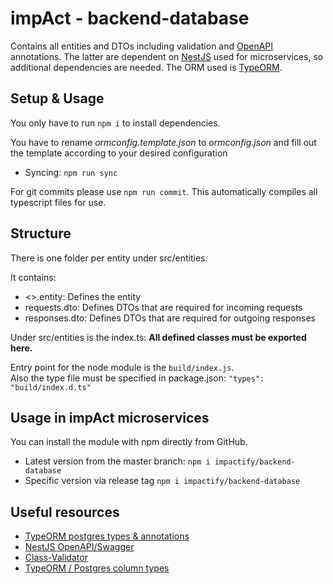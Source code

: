 # impAct - backend-database
Contains all entities and DTOs including validation and [OpenAPI](https://swagger.io/specification/) annotations.
The latter are dependent on [NestJS](https://docs.nestjs.com/) used for microservices, so additional dependencies are needed.
The ORM used is [TypeORM](https://typeorm.io).

## Setup & Usage
You only have to run `npm i` to install dependencies.

You have to rename *ormconfig.template.json* to *ormconfig.json* and fill out the template according to your desired configuration 

* Syncing: `npm run sync`

For git commits please use `npm run commit`. This automatically compiles all typescript
files for use.
## Structure
There is one folder per entity under src/entities. 

It contains: 
* <>.entity: Defines the entity
* requests.dto: Defines DTOs that are required for incoming requests
* responses.dto: Defines DTOs that are required for outgoing responses

Under src/entities is the index.ts: 
**All defined classes must be exported here.**

Entry point for the node module is the `build/index.js`.  
Also the type file must be specified in package.json: `"types": "build/index.d.ts"`
## Usage in impAct microservices
You can install the module with npm directly from GitHub.
* Latest version from the master branch: `npm i impactify/backend-database`
* Specific version via release tag `npm i impactify/backend-database`

## Useful resources
* [TypeORM postgres types & annotations](https://github.com/typeorm/typeorm/blob/master/test/functional/database-schema/column-types/postgres/entity/Post.ts)
* [NestJS OpenAPI/Swagger](https://docs.nestjs.com/recipes/swagger)
* [Class-Validator](https://github.com/typestack/class-validator)
* [TypeORM / Postgres column types](https://github.com/typeorm/typeorm/blob/master/test/functional/database-schema/column-types/postgres/entity/Post.ts#L144)
